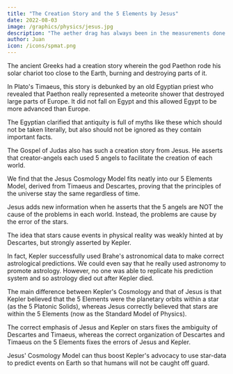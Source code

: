 ```yaml
---
title: "The Creation Story and the 5 Elements by Jesus"
date: 2022-08-03
image: /graphics/physics/jesus.jpg
description: "The aether drag has always been in the measurements done by physicists on light"
author: Juan
icon: /icons/spmat.png
---
```



The ancient Greeks had a creation story wherein the god Paethon rode his solar chariot too close to the Earth, burning and destroying parts of it.

In Plato's Timaeus, this story is debunked by an old Egyptian priest who revealed that Paethon really represented a meteorite shower that destroyed large parts of Europe. It did not fall on Egypt and this allowed Egypt to be more advanced than Europe. 

The Egyptian clarified that antiquity is full of myths like these which should not be taken literally, but also should not be ignored as they contain important facts. 

The Gospel of Judas also has such a creation story from Jesus. He asserts that creator-angels each used 5 angels to facilitate the creation of each world.   

We find that the Jesus Cosmology Model fits neatly into our 5 Elements Model, derived from Timaeus and Descartes, proving that the principles of the universe stay the same regardless of time.  

Jesus adds new information when he asserts that the 5 angels are NOT the cause of the problems in each world. Instead, the problems are cause by the error of the stars. 

The idea that stars cause events in physical reality was weakly hinted at by Descartes, but strongly asserted by Kepler. 

In fact, Kepler successfully used Brahe's astronomical data to make correct astrological predictions. We could even say that he really used astronomy to promote astrology. However, no one was able to replicate his prediction system and so astrology died out after Kepler died. 

The main difference between Kepler's Cosmology and that of Jesus is that Kepler believed that the 5 Elements were the planetary orbits within a star (as the 5 Platonic Solids), whereas Jesus correctly believed that stars are within the 5 Elements (now as the Standard Model of Physics).

The correct emphasis of Jesus and Kepler on stars fixes the ambiguity of Descartes and Timaeus, whereas the correct organization of Descartes and Timaeus on the 5 Elements fixes the errors of Jesus and Kepler. 

Jesus' Cosmology Model can thus boost Kepler's advocacy to use star-data to predict events on Earth so that humans will not be caught off guard. 

<!-- The universe of Timaeus, Jesus, and ours has one and the same physics and therefore the same cosmology.  -->
